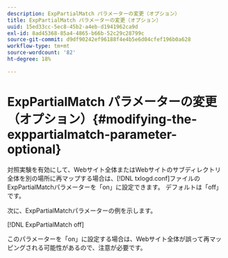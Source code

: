 ```yaml
---
description: ExpPartialMatch パラメーターの変更（オプション）
title: ExpPartialMatch パラメーターの変更（オプション）
uuid: 15ed33cc-5ec8-45b2-a4eb-d1941962ca9d
exl-id: 8ad45368-85a4-4865-b66b-52c29c28799c
source-git-commit: d9df90242ef96188f4e4b5e6d04cfef196b0a628
workflow-type: tm+mt
source-wordcount: '82'
ht-degree: 18%

---
```


# ExpPartialMatch パラメーターの変更（オプション）{#modifying-the-exppartialmatch-parameter-optional}

対照実験を有効にして、Webサイト全体またはWebサイトのサブディレクトリ全体を別の場所に再マップする場合は、[!DNL txlogd.conf]ファイルのExpPartialMatchパラメーターを「on」に設定できます。 デフォルトは「off」です。

次に、ExpPartialMatchパラメーターの例を示します。

[!DNL ExpPartialMatch off]

このパラメーターを「on」に設定する場合は、Webサイト全体が誤って再マッピングされる可能性があるので、注意が必要です。
